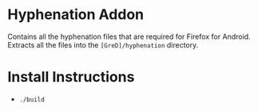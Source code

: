 Hyphenation Addon
=================

Contains all the hyphenation files that are required for Firefox for Android. Extracts all the files into the `[GreD]/hyphenation` directory.

# Install Instructions

 - `./build`
